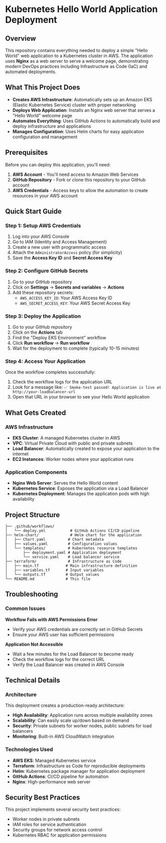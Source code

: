 # Kubernetes Hello World Application Deployment

## Overview

This repository contains everything needed to deploy a simple "Hello World" web application to a Kubernetes cluster in AWS. The application uses **Nginx** as a web server to serve a welcome page, demonstrating modern DevOps practices including Infrastructure as Code (IaC) and automated deployments.

## What This Project Does

- **Creates AWS Infrastructure**: Automatically sets up an Amazon EKS (Elastic Kubernetes Service) cluster with proper networking
- **Deploys Web Application**: Installs an Nginx web server that serves a "Hello World" welcome page
- **Automates Everything**: Uses GitHub Actions to automatically build and deploy infrastructure and applications
- **Manages Configuration**: Uses Helm charts for easy application configuration and management

## Prerequisites

Before you can deploy this application, you'll need:

1. **AWS Account** - You'll need access to Amazon Web Services
2. **GitHub Repository** - Fork or clone this repository to your GitHub account
3. **AWS Credentials** - Access keys to allow the automation to create resources in your AWS account

## Quick Start Guide

### Step 1: Setup AWS Credentials

1. Log into your AWS Console
2. Go to IAM (Identity and Access Management)
3. Create a new user with programmatic access
4. Attach the `AdministratorAccess` policy (for simplicity)
5. Save the **Access Key ID** and **Secret Access Key**

### Step 2: Configure GitHub Secrets

1. Go to your GitHub repository
2. Click on **Settings** → **Secrets and variables** → **Actions**
3. Add these repository secrets:
   - `AWS_ACCESS_KEY_ID`: Your AWS Access Key ID
   - `AWS_SECRET_ACCESS_KEY`: Your AWS Secret Access Key

### Step 3: Deploy the Application

1. Go to your GitHub repository
2. Click on the **Actions** tab
3. Find the "Deploy EKS Environment" workflow
4. Click **Run workflow** → **Run workflow**
5. Wait for the deployment to complete (typically 10-15 minutes)

### Step 4: Access Your Application

Once the workflow completes successfully:
1. Check the workflow logs for the application URL
2. Look for a message like: `✅ Smoke-test passed! Application is live at http://your-loadbalancer-url`
3. Open that URL in your browser to see your Hello World application

## What Gets Created

### AWS Infrastructure
- **EKS Cluster**: A managed Kubernetes cluster in AWS
- **VPC**: Virtual Private Cloud with public and private subnets
- **Load Balancer**: Automatically created to expose your application to the internet
- **EC2 Instances**: Worker nodes where your application runs

### Application Components
- **Nginx Web Server**: Serves the Hello World content
- **Kubernetes Service**: Exposes the application via a Load Balancer
- **Kubernetes Deployment**: Manages the application pods with high availability

## Project Structure

```
├── .github/workflows/
│   └── deploy.yml           # GitHub Actions CI/CD pipeline
├── helm-chart/              # Helm chart for the application
│   ├── Chart.yaml          # Chart metadata
│   ├── values.yaml         # Configuration values
│   └── templates/          # Kubernetes resource templates
│       ├── deployment.yaml # Application deployment
│       └── service.yaml    # Load balancer service
├── terraform/              # Infrastructure as Code
│   ├── main.tf            # Main infrastructure definition
│   ├── variables.tf       # Input variables
│   └── outputs.tf         # Output values
└── README.md              # This file
```

## Troubleshooting

### Common Issues

**Workflow Fails with AWS Permissions Error**
- Verify your AWS credentials are correctly set in GitHub Secrets
- Ensure your AWS user has sufficient permissions

**Application Not Accessible**
- Wait a few minutes for the Load Balancer to become ready
- Check the workflow logs for the correct URL
- Verify the Load Balancer was created in AWS Console

## Technical Details

### Architecture

This deployment creates a production-ready architecture:
- **High Availability**: Application runs across multiple availability zones
- **Scalability**: Can easily scale up/down based on demand
- **Security**: Private subnets for worker nodes, public subnets for load balancers
- **Monitoring**: Built-in AWS CloudWatch integration

### Technologies Used

- **AWS EKS**: Managed Kubernetes service
- **Terraform**: Infrastructure as Code for reproducible deployments
- **Helm**: Kubernetes package manager for application deployment
- **GitHub Actions**: CI/CD pipeline for automation
- **Nginx**: High-performance web server

## Security Best Practices

This project implements several security best practices:
- Worker nodes in private subnets
- IAM roles for service authentication
- Security groups for network access control
- Kubernetes RBAC for application permissions
